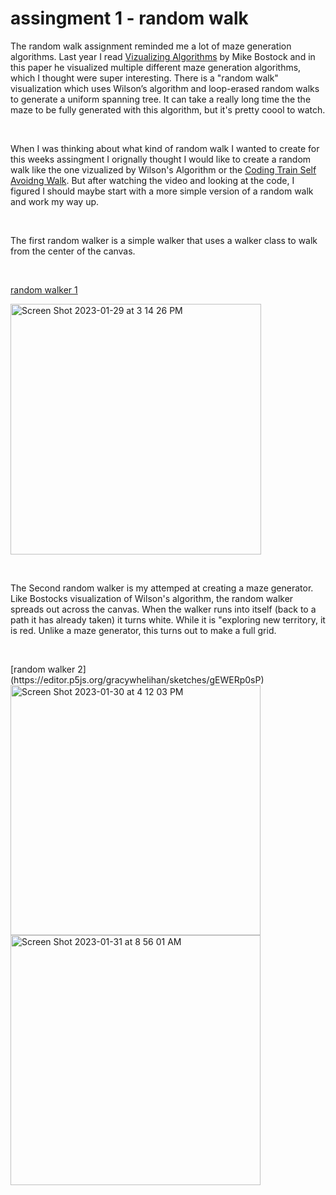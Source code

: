 # assingment 1 - random walk

The random walk assignment reminded me a lot of maze generation algorithms. Last year I read [Vizualizing Algorithms](https://bost.ocks.org/mike/algorithms/) by Mike Bostock and in this paper he visualized multiple different maze generation algorithms, which I thought were super interesting. There is a "random walk" visualization which uses Wilson’s algorithm and loop-erased random walks to generate a uniform spanning tree. It can take a really long time the the maze to be fully generated with this algorithm, but it's pretty coool to watch. 

<p>&nbsp;</p>

When I was thinking about what kind of random walk I wanted to create for this weeks assingment I orignally thought I would like to create a random walk like the one vizualized by Wilson's Algorithm or the [Coding Train Self Avoidng Walk](https://thecodingtrain.com/challenges/162-self-avoiding-walk). But after watching the video and looking at the code, I figured I should maybe start with a more simple version of a random walk and work my way up.

<p>&nbsp;</p>
The first random walker is a simple walker that uses a walker class to walk from the center of the canvas. 

<p>&nbsp;</p>

[random walker 1](https://editor.p5js.org/gracywhelihan/sketches/eVCv9CQkX)

<img width="401" alt="Screen Shot 2023-01-29 at 3 14 26 PM" src="https://user-images.githubusercontent.com/76453899/216093705-793dc323-f910-45db-a7d1-9c5764116192.png">

<p>&nbsp;</p>
The Second random walker is my attemped at creating a maze generator. Like Bostocks visualization of Wilson's algorithm, the random walker spreads out across the canvas. When the walker runs into itself (back to a path it has already taken) it turns white. While it is "exploring new territory, it is red. Unlike a maze generator, this turns out to make a full grid. 

<p>&nbsp;</p>
[random walker 2](https://editor.p5js.org/gracywhelihan/sketches/gEWERp0sP)
<img width="400" alt="Screen Shot 2023-01-30 at 4 12 03 PM" src="https://user-images.githubusercontent.com/76453899/216093658-a79501d7-edbf-4ff1-b35b-04628f3b5d61.png">
<img width="400" alt="Screen Shot 2023-01-31 at 8 56 01 AM" src="https://user-images.githubusercontent.com/76453899/216093670-a67ee0de-1b68-4ae5-84ca-4e4b0dc1f7a3.png">
